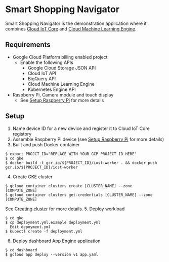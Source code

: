 # Smart Shopping Navigator

Smart Shopping Navigator is the demonstration application where it combines [Cloud IoT Core](https://cloud.google.com/iot-core/)
and [Cloud Machine Learning Engine](http://cloud.google.com/ml).

## Requirements

- Google Cloud Platform billing enabled project
  - Enable the following APIs
    - Google Cloud Storage JSON API
    - Cloud IoT API
    - BigQuery API
    - Cloud Machine Learning Engine
    - Kubernetes Engine API
- Raspberry Pi, Camera module and touch display
  - See [Setup Raspberry Pi](raspberrypi/README.md) for more details

## Setup

1. Name device ID for a new device and register it to Cloud IoT Core registory
2. Assemble Raspberry Pi device (see [Setup Raspberry Pi](raspberrypi/README.md) for more details)
3. Built and push Docker container
```
$ export PROJCT_ID="REPLACE WITH YOUR GCP PROJECT ID HERE"
$ cd gke
$ docker build -t gcr.io/${PROJECT_ID}/iost-worker . && docker push gcr.io/${PROJECT_ID}/iost-worker
```
4. Create GKE cluster

```
$ gcloud container clusters create [CLUSTER_NAME] --zone [COMPUTE_ZONE]
$ gcloud container clusters get-credentials [CLUSTER_NAME] --zone [COMPUTE_ZONE]
```
  See [Creating cluster](https://cloud.google.com/kubernetes-engine/docs/how-to/creating-a-cluster) for more details.
5. Deploy workload
```
$ cd gke
$ cp deployment.yml.example deployment.yml
  Edit depoyment.yml
$ kubectl create -f deployment.yml
```
6. Deploy dashboard App Engine application
```
$ cd dashboard
$ gcloud app deploy --version v1 app.yaml
```
